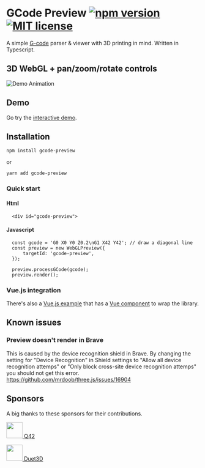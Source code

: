 # GCode Preview [![npm version](http://img.shields.io/npm/v/gcode-preview.svg?style=flat)](https://npmjs.org/package/gcode-preview "View this project on npm") [![MIT license](http://img.shields.io/badge/license-MIT-brightgreen.svg)](http://opensource.org/licenses/MIT)
A simple [G-code](https://en.wikipedia.org/wiki/G-code) parser & viewer with 3D printing in mind. Written in Typescript. 

## 3D WebGL + pan/zoom/rotate controls
![Demo Animation](../assets/benchy.gif?raw=true)

## Demo
Go try the [interactive demo](https://gcode-preview.web.app/).


## Installation

 `npm install gcode-preview`

or

`yarn add gcode-preview`


### Quick start

#### Html
```
  <div id="gcode-preview">
```

#### Javascript
```  
  const gcode = 'G0 X0 Y0 Z0.2\nG1 X42 Y42'; // draw a diagonal line
  const preview = new WebGLPreview({
      targetId: 'gcode-preview',
  });
  
  preview.processGCode(gcode);
  preview.render();
```

### Vue.js integration
There's also a [Vue.js example](https://github.com/remcoder/gcode-preview-vue-demo) that has a [Vue component](https://github.com/remcoder/gcode-preview-vue-demo/blob/master/src/components/GCodePreview.vue) to wrap the library.

## Known issues
### Preview doesn't render in Brave
This is caused by the device recognition shield in Brave. By changing the setting for "Device Recognition" in Shield settings to "Allow all device recognition attemps" or "Only block cross-site device recognition attemps" you should not get this error.
https://github.com/mrdoob/three.js/issues/16904

## Sponsors

A big thanks to these sponsors for their contributions. 

[<img width=42 src="http://logo.q42.com/q42-logo.svg" /> Q42 ](http://q42.com)

[<img width=42 src="https://www.duet3d.com/image/catalog/logo/50_blue_wifi.png"> Duet3D](https://www.duet3d.com/)
